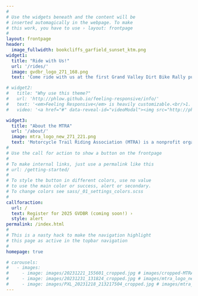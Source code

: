 ```yaml
---
#
# Use the widgets beneath and the content will be
# inserted automagically in the webpage. To make
# this work, you have to use › layout: frontpage
#
layout: frontpage
header:
  image_fullwidth: bookcliffs_garfield_sunset_ktm.png
widget1:
  title: "Ride with Us!"
  url: '/rides/'
  image: gvdbr_logo_271_168.png
  text: 'Come ride with us at the first Grand Valley Dirt Bike Rally put on by the MTRA! We will be riding 3 different areas with a variety of lengths and difficulty.'

# widget2:
#   title: "Why use this theme?"
#   url: 'http://phlow.github.io/feeling-responsive/info/'
#   text: '<em>Feeling Responsive</em> is heavily customizable.<br/>1. Language-Support :)<br/>2. Optimized for speed and it&#39;s responsive.<br/>3. Built on <a href="http://foundation.zurb.com/">Foundation Framework</a>.<br/>4. Seven different Headers.<br/>5. Customizable navigation, footer,...'
#   video: '<a href="#" data-reveal-id="videoModal"><img src="http://phlow.github.io/feeling-responsive/images/start-video-feeling-responsive-302x182.jpg" width="302" height="182" alt=""/></a>'

widget3:
  title: "About the MTRA"
  url: '/about/'
  image: mtra_logo_new_271_221.png
  text: 'Motorcycle Trail Riding Association (MTRA) is a nonprofit organization governed by a volunteer board of directors representing Western Slope dirt bikers. We are funded through annual membership fees, donations, and grants.'
#
# Use the call for action to show a button on the frontpage
#
# To make internal links, just use a permalink like this
# url: /getting-started/
#
# To style the button in different colors, use no value
# to use the main color or success, alert or secondary.
# To change colors see sass/_01_settings_colors.scss
#
callforaction:
  url: /
  text: Register for 2025 GVDBR (coming soon!) ›
  style: alert
permalink: /index.html
#
# This is a nasty hack to make the navigation highlight
# this page as active in the topbar navigation
#
homepage: true

# carousels:
#   - images: 
#     - image: images/20231221_155601_cropped.jpg # images/cropped-MTRA-logo-transparent-1_182_182.png
#     - image: images/20231231_131824_cropped.jpg # images/mtra_logo_new_271_221.png
#     - image: images/PXL_20231218_213217504_cropped.jpg # images/mtra_logo_new_271_221.png
---
```


<!-- <div id="videoModal" class="reveal-modal large" data-reveal="">
  <div class="flex-video widescreen vimeo" style="display: block;">
    <iframe width="1280" height="720" src="https://www.youtube.com/embed/3b5zCFSmVvU" frameborder="0" allowfullscreen></iframe>
  </div>
  <a class="close-reveal-modal">&#215;</a>
</div> -->
